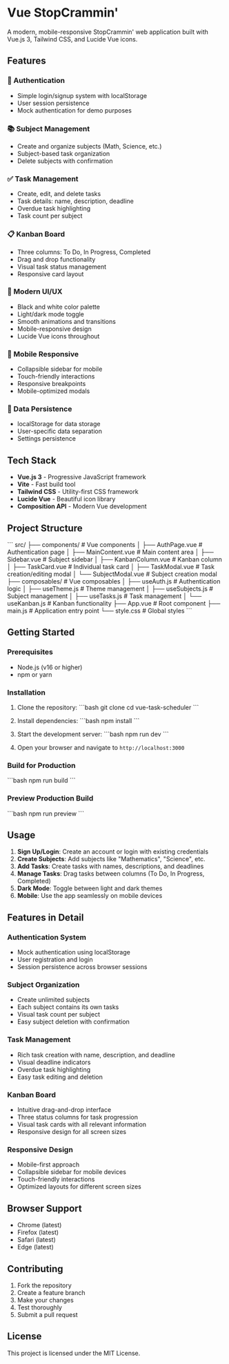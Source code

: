 # Vue StopCrammin'

A modern, mobile-responsive StopCrammin' web application built with Vue.js 3, Tailwind CSS, and Lucide Vue icons.

## Features

### 🔐 Authentication

- Simple login/signup system with localStorage
- User session persistence
- Mock authentication for demo purposes

### 📚 Subject Management

- Create and organize subjects (Math, Science, etc.)
- Subject-based task organization
- Delete subjects with confirmation

### ✅ Task Management

- Create, edit, and delete tasks
- Task details: name, description, deadline
- Overdue task highlighting
- Task count per subject

### 📋 Kanban Board

- Three columns: To Do, In Progress, Completed
- Drag and drop functionality
- Visual task status management
- Responsive card layout

### 🎨 Modern UI/UX

- Black and white color palette
- Light/dark mode toggle
- Smooth animations and transitions
- Mobile-responsive design
- Lucide Vue icons throughout

### 📱 Mobile Responsive

- Collapsible sidebar for mobile
- Touch-friendly interactions
- Responsive breakpoints
- Mobile-optimized modals

### 💾 Data Persistence

- localStorage for data storage
- User-specific data separation
- Settings persistence

## Tech Stack

- **Vue.js 3** - Progressive JavaScript framework
- **Vite** - Fast build tool
- **Tailwind CSS** - Utility-first CSS framework
- **Lucide Vue** - Beautiful icon library
- **Composition API** - Modern Vue development

## Project Structure

\`\`\`
src/
├── components/ # Vue components
│ ├── AuthPage.vue # Authentication page
│ ├── MainContent.vue # Main content area
│ ├── Sidebar.vue # Subject sidebar
│ ├── KanbanColumn.vue # Kanban column
│ ├── TaskCard.vue # Individual task card
│ ├── TaskModal.vue # Task creation/editing modal
│ └── SubjectModal.vue # Subject creation modal
├── composables/ # Vue composables
│ ├── useAuth.js # Authentication logic
│ ├── useTheme.js # Theme management
│ ├── useSubjects.js # Subject management
│ ├── useTasks.js # Task management
│ └── useKanban.js # Kanban functionality
├── App.vue # Root component
├── main.js # Application entry point
└── style.css # Global styles
\`\`\`

## Getting Started

### Prerequisites

- Node.js (v16 or higher)
- npm or yarn

### Installation

1. Clone the repository:
   \`\`\`bash
   git clone <repository-url>
   cd vue-task-scheduler
   \`\`\`

2. Install dependencies:
   \`\`\`bash
   npm install
   \`\`\`

3. Start the development server:
   \`\`\`bash
   npm run dev
   \`\`\`

4. Open your browser and navigate to `http://localhost:3000`

### Build for Production

\`\`\`bash
npm run build
\`\`\`

### Preview Production Build

\`\`\`bash
npm run preview
\`\`\`

## Usage

1. **Sign Up/Login**: Create an account or login with existing credentials
2. **Create Subjects**: Add subjects like "Mathematics", "Science", etc.
3. **Add Tasks**: Create tasks with names, descriptions, and deadlines
4. **Manage Tasks**: Drag tasks between columns (To Do, In Progress, Completed)
5. **Dark Mode**: Toggle between light and dark themes
6. **Mobile**: Use the app seamlessly on mobile devices

## Features in Detail

### Authentication System

- Mock authentication using localStorage
- User registration and login
- Session persistence across browser sessions

### Subject Organization

- Create unlimited subjects
- Each subject contains its own tasks
- Visual task count per subject
- Easy subject deletion with confirmation

### Task Management

- Rich task creation with name, description, and deadline
- Visual deadline indicators
- Overdue task highlighting
- Easy task editing and deletion

### Kanban Board

- Intuitive drag-and-drop interface
- Three status columns for task progression
- Visual task cards with all relevant information
- Responsive design for all screen sizes

### Responsive Design

- Mobile-first approach
- Collapsible sidebar for mobile devices
- Touch-friendly interactions
- Optimized layouts for different screen sizes

## Browser Support

- Chrome (latest)
- Firefox (latest)
- Safari (latest)
- Edge (latest)

## Contributing

1. Fork the repository
2. Create a feature branch
3. Make your changes
4. Test thoroughly
5. Submit a pull request

## License

This project is licensed under the MIT License.
